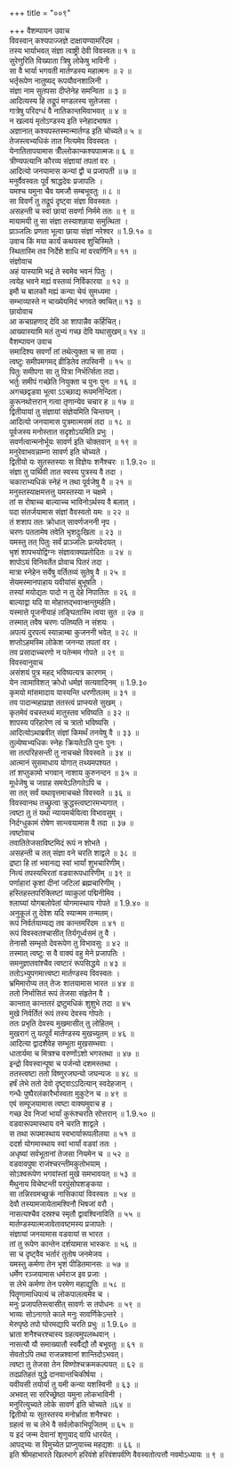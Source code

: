 +++
title = "००९"

+++
वैशम्पायन उवाच  
विवस्वान् कश्यपाज्जज्ञे दाक्षायण्यामरिंदम ।  
तस्य भार्याभवत् संज्ञा त्वाष्ट्री देवी विवस्वतः॥ १ ॥  
सुरेणुरिति विख्याता त्रिषु लोकेषु भाविनी ।  
सा वै भार्या भगवती मार्तण्डस्य महात्मनः ॥ २ ॥  
भर्तृरूपेण नातुष्यद् रूपयौवनशालिनी ।  
संज्ञा नाम सुतपसा दीप्तेनेह समन्विता ॥ ३ ॥  
आदित्यस्य हि तद्रूपं मण्डलस्य सुतेजसा ।  
गात्रेषु परिदग्धं वै नातिकान्तमिवाभवत् ॥ ४ ॥  
न खल्वयं मृतोऽण्डस्य इति स्नेहादभाषत ।  
अज्ञानात् कश्यपस्तस्मान्मार्तण्ड इति चोच्यते॥ ५ ॥  
तेजस्त्वभ्यधिकं तात नित्यमेव विवस्वतः ।  
येनातितापयामास त्रीँल्लोकान्कश्यपात्मजः॥ ६ ॥  
त्रीण्यपत्यानि कौरव्य संज्ञायां तपतां वरः ।  
आदित्यो जनयामास कन्यां द्वौ च प्रजापती ॥ ७ ॥  
मनुर्वैवस्वतः पूर्वं श्राद्धदेवः प्रजापतिः ।  
यमश्च यमुना चैव यमजौ सम्बभूवतुः ॥ ८ ॥  
सा विवर्णं तु तद्रूपं दृष्ट्वा संज्ञा विवस्वतः ।  
असहन्ती च स्वां छायां सवर्णा निर्ममे ततः ॥ ९ ॥  
मायामयी तु सा संज्ञा तस्याश्छाया समुत्थिता ।  
प्राञ्जलिः प्रणता भूत्वा छाया संज्ञां नरेश्वर ॥ 1.9.१० ॥  
उवाच किं मया कार्यं कथयस्व शुचिस्मिते ।  
स्थितास्मि तव निर्देशे शाधि मां वरवर्णिनि॥ ११ ॥  
संज्ञोवाच  
अहं यास्यामि भद्रं ते स्वमेव भवनं पितुः ।  
त्वयेह भवने मह्यं वस्तव्यं निर्विकारया ॥ १२ ॥  
इमौ च बालकौ मह्यं कन्या चेयं सुमध्यमा ।  
सम्भाव्यास्ते न चाख्येयमिदं भगवते क्वचित्॥ १३ ॥  
छायोवाच  
आ कचग्रहणाद् देवि आ शापान्नैव कर्हिचित्।  
आख्यास्यामि मतं तुभ्यं गच्छ देवि यथासुखम्॥ १४ ॥  
वैशम्पायन उवाच  
समादिश्य सवर्णां तां तथेत्युक्ता च सा तया ।  
त्वष्टुः समीपमगमद् व्रीडितेव तपस्विनी ॥ १५ ॥  
पितुः समीपगा सा तु पित्रा निर्भर्त्सिता तदा।  
भर्तुः समीपं गच्छेति नियुक्ता च पुनः पुनः ॥ १६ ॥  
अगच्छद्वडवा भूत्वा ऽऽच्छाद्य रूपमनिन्दिता।  
कुरूनथोत्तरान् गत्वा तृणान्येव चचार ह ॥ १७ ॥  
द्वितीयायां तु संज्ञायां संज्ञेयमिति चिन्तयन् ।  
आदित्यो जनयामास पुत्रमात्मसमं तदा ॥ १८ ॥  
पूर्वजस्य मनोस्तात सदृशोऽयमिति प्रभुः ।  
सवर्णत्वान्मनोर्भूयः सावर्ण इति चोक्तवान् ॥ १९ ॥  
मनुरेवाभवन्नाम्ना सावर्ण इति चोच्यते ।  
द्वितीयो यः सुतस्तस्याः स विज्ञेयः शनैश्चरः ॥ 1.9.२० ॥  
संज्ञा तु पार्थिवी तात स्वस्य पुत्रस्य वै तदा ।  
चकाराभ्यधिकं स्नेहं न तथा पूर्वजेषु वै ॥ २१ ॥  
मनुस्तस्याक्षमत्तत्तु यमस्तस्या न चक्षमे ।  
तां स रोषाच्च बाल्याच्च भाविनोऽर्थस्य वै बलात् ।  
पदा संतर्जयामास संज्ञां वैवस्वतो यमः ॥ २२ ॥  
तं शशाप ततः क्रोधात् सावर्णजननी नृप ।  
चरणः पततामेष तवेति भृशदुःखिता ॥ २३ ॥  
यमस्तु तत् पितुः सर्वं प्राञ्जलिः प्रत्यवेदयत् ।  
भृशं शापभयोद्विग्नः संज्ञावाक्यप्रतोदितः ॥ २४ ॥  
शापोऽयं विनिवर्तेत प्रोवाच पितरं तदा ।  
मात्रा स्नेहेन सर्वेषु वर्तितव्यं सुतेषु वै ॥ २५ ॥  
सेयमस्मानपाहाय यवीयांसं बुभूषति ।  
तस्यां मयोद्यतः पादो न तु देहे निपातितः ॥ २६ ॥  
बाल्याद्वा यदि वा मोहात्तद्भवान्क्षन्तुमर्हति।  
यस्मात्ते पूजनीयाहं लङ्घितास्मि त्वया सुत ॥ २७ ॥  
तस्मात् तवैष चरणः पतिष्यति न संशयः ।  
अपत्यं दुरपत्यं स्यान्नाम्बा कुजननी भवेत् ॥ २८ ॥  
शप्तोऽहमस्मि लोकेश जनन्या तपतां वर ।  
तव प्रसादाच्चरणो न पतेन्मम गोपते ॥ २९ ॥  
विवस्वानुवाच  
असंशयं पुत्र महद् भविष्यत्यत्र कारणम् ।  
येन त्वामाविशत् क्रोधो धर्मज्ञं सत्यवादिनम् ॥ 1.9.३०  
कृमयो मांसमादाय यास्यन्ति धरणीतलम् ॥ ३१ ॥  
तव पादान्महाप्राज्ञ ततस्त्वं प्राप्स्यसे सुखम् ।  
कृतमेवं वचस्तथ्यं मातुस्तव भविष्यति ॥ ३२ ॥  
शापस्य परिहारेण त्वं च त्रातो भविष्यसि ।  
आदित्योऽथाब्रवीत् संज्ञां किमर्थं तनयेषु वै ॥ ३३ ॥  
तुल्येष्वभ्यधिकः स्नेहः क्रियतेऽति पुनः पुनः ।  
सा तत्परिहसन्ती तु नाचचक्षे विवस्वते ॥ ३४ ॥  
आत्मानं सुसमाधाय योगात् तथ्यमपश्यत ।  
तां शप्तुकामो भगवान् नाशाय कुरुनन्दन ॥ ३५ ॥  
मूर्धजेषु च जग्राह समयेऽतिगतेऽपि च ।  
सा तत् सर्वं यथावृत्तमाचचक्षे विवस्वते ॥ ३६ ॥  
विवस्वानथ तच्छ्रुत्वा क्रुद्धस्त्वष्टारमभ्यगात् ।  
त्वष्टा तु तं यथा न्यायमर्चयित्वा विभावसुम् ।  
निर्दग्धुकामं रोषेण सान्त्वयामास वै तदा ॥ ३७ ॥  
त्वष्टोवाच  
तवातितेजसाविष्टमिदं रूपं न शोभते ।  
असहन्ती च तत् संज्ञा वने चरति शाद्वले ॥ ३८ ॥  
द्रष्टा हि तां भवानद्य स्वां भार्यां शुभचारिणीम्।  
नित्यं तपस्यभिरतां वडवारूपधारिणीम् ॥ ३९ ॥  
पर्णाहारां कृशां दीनां जटिलां ब्रह्मचारिणीम् ।  
हस्तिहस्तपरिक्लिष्टां व्याकुलां पद्मिनीमिव ।  
श्लाघ्यां योगबलोपेतां योगमास्थाय गोपते ॥ 1.9.४० ॥  
अनुकूलं तु देवेश यदि स्यान्मम तन्मतम्।  
रूपं निर्वर्तयाम्यद्य तव कान्तमरिंदम ॥ ४१ ॥  
रूपं विवस्वतश्चासीत् तिर्यगूर्ध्वसमं तु वै ।  
तेनासौ सम्भृतो देवरूपेण तु विभावसुः ॥ ४२ ॥  
तस्मात् त्वष्टुः स वै वाक्यं वहु मेने प्रजापतिः ।  
समनुज्ञातवांश्चैव त्वष्टारं रूपसिद्धये ॥ ४३ ॥  
ततोऽभ्युपगमात्त्वष्टा मार्तण्डस्य विवस्वतः ।  
भ्रमिमारोप्य तत् तेजः शातयामास भारत ॥ ४४ ॥  
ततो निर्भासितं रूपं तेजसा संहृतेन वै ।  
कान्तात् कान्ततरं द्रष्टुमधिकं शुशुभे तदा ॥ ४५  
मुखे निर्वर्तितं रूपं तस्य देवस्य गोपतेः ।  
ततः प्रभृति देवस्य मुखमासीत् तु लोहितम् ।  
मुखरागं तु यत्पूर्वं मार्तण्डस्य मुखच्युतम् ॥ ४६ ॥  
आदित्या द्वादशैवेह सम्भूता मुखसम्भवाः ।  
धातार्यमा च मित्रश्च वरुणोंऽशो भगस्तथा ॥ ४७ ॥  
इन्द्रो विवस्वान्पूषा च पर्जन्यो दशमस्तथा ।  
ततस्त्वष्टा ततो विष्णुरजघन्यो जघन्यजः ॥ ४८ ॥  
हर्षं लेभे ततो देवो दृष्ट्वाऽऽदित्यान् स्वदेहजान् ।  
गन्धैः पुष्पैरलंकारैर्भास्वता मुकुटेन च ॥ ४९ ॥  
एवं सम्पूजयामास त्वष्टा वाक्यमुवाच ह ।  
गच्छ देव निजां भार्यां कुरूंश्चरति सोत्तरान् ॥ 1.9.५० ॥  
वडवारूपमास्थाय वने चरति शाद्वले ।  
स तथा रूपमास्थाय स्वभार्यारूपलीलया ॥ ५१ ॥  
ददर्श योगमास्थाय स्वां भार्यां वडवां ततः ।  
अधृष्यां सर्वभूतानां तेजसा नियमेन च ॥ ५२ ॥  
वडवावपुषा राजंश्चरन्तीमकुतोभयाम् ।  
सोऽश्वरूपेण भगवांस्तां मुखे समभावयत् ॥ ५३ ॥  
मैथुनाय विचेष्टन्ती परपुंसोपशङ्कया ।  
सा तन्निरवमच्छुक्रं नासिकायां विवस्वतः ॥ ५४ ॥  
देवौ तस्यामजायेतामश्विनौ भिषजां वरौ ।  
नासत्यश्चैव दस्रश्च स्मृतौ द्वावश्विनाविति ॥ ५५ ॥  
मार्तण्डस्यात्मजावेतावष्टमस्य प्रजापतेः ।  
संज्ञायां जनयामास वडवायां स भारत ।  
तां तु रूपेण कान्तेन दर्शयामास भास्करः ॥ ५६ ॥  
सा च दृष्ट्वैव भर्तारं तुतोष जनमेजय ।  
यमस्तु कर्मणा तेन भृशं पीडितमानसः ॥ ५७ ॥  
धर्मेण रञ्जयामास धर्मराज इव प्रजाः ।  
स लेभे कर्मणा तेन परमेण महाद्युतिः ॥ ५८ ॥  
पितॄणामाधिपत्यं च लोकपालत्वमेव च ।  
मनुः प्रजापतिस्त्वासीत् सावर्णः स तपोधनः ॥ ५९ ॥  
भाव्यः सोऽनागते काले मनुः सावर्णिकेऽन्तरे ।  
मेरुपृष्ठे तपो घोरमद्यापि चरति प्रभुः ॥ 1.9.६० ॥  
भ्राता शनैश्चरश्चास्य ग्रहत्वमुपलब्धवान् ।  
नासत्यौ यौ समाख्यातौ स्वर्वैद्यौ तौ बभूवतुः ॥ ६१ ॥  
सेवतोऽपि तथा राजन्नश्वानां शान्तिदोऽभवत्।  
त्वष्टा तु तेजसा तेन विष्णोश्चक्रमकल्पयत् ॥ ६२ ॥  
तदप्रतिहतं युद्धे दानवान्तचिकीर्षया ।  
यवीयसी तयोर्या तु यमी कन्या यशस्विनी ॥ ६३ ॥  
अभवत् सा सरिच्छ्रेष्ठा यमुना लोकभाविनी ।  
मनुरित्युच्यते लोके सावर्ण इति चोच्यते ॥६४ ॥  
द्वितीयो यः सुतस्तस्य मनोर्भ्राता शनैश्चरः ।  
ग्रहत्वं स च लेभे वै सर्वलोकाभिपूजितम् ॥ ६५ ॥  
य इदं जन्म देवानां शृणुयाद् वापि धारयेत् ।  
आपद्भ्यः स विमुच्येत प्राप्नुयाच्च महद्यशः ॥ ६६ ॥  
इति श्रीमहाभारते खिलभागे हरिवंशे हरिवंशपर्वणि वैवस्वतोत्पत्तौ नवमोऽध्यायः ॥ ९ ॥